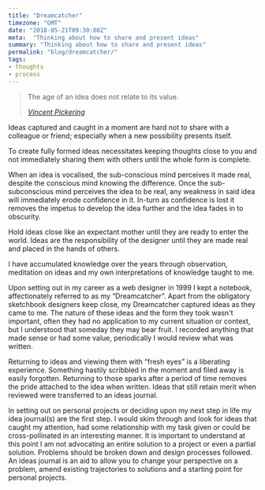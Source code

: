 ```yaml
---
title: "Dreamcatcher"
timezone: "GMT"
date: "2018-05-21T09:30:00Z"
meta:  "Thinking about how to share and present ideas"
summary: "Thinking about how to share and present ideas"
permalink: "blog/dreamcatcher/"
tags:
- thoughts
- process
---
```


<blockquote>
    <p>The age of an idea does not relate to its value.</p>
    <footer>
       <cite><a href="https://vincentp.me">Vincent Pickering</a></cite>
    </footer>
</blockquote>

Ideas captured and caught in a moment are hard not to share with a colleague or friend; especially when a new possibility presents itself.

To create fully formed ideas necessitates keeping thoughts close to you and not immediately sharing them with others until the whole form is complete.

When an idea is vocalised, the sub-conscious mind perceives it made real, despite the conscious mind knowing the difference. Once the sub-subconscious mind perceives the idea to be real, any weakness in said idea will immediately erode confidence in it. In-turn as confidence is lost it removes the impetus to develop the idea further and the idea fades in to obscurity.

Hold ideas close like an expectant mother until they are ready to enter the world. Ideas are the responsibility of the designer until they are made real and placed in the hands of others.

I have accumulated knowledge over the years through observation, meditation on ideas and my own interpretations of knowledge taught to me.

Upon setting out in my career as a web designer in 1999 I kept a notebook, affectionately referred to as my “Dreamcatcher”. Apart from the obligatory sketchbook designers keep close, my Dreamcatcher captured ideas as they came to me. The nature of these ideas and the form they took wasn't important, often they had no application to my current situation or context, but I understood that someday they may bear fruit. I recorded anything that made sense or had some value, periodically I would review what was written.

Returning to ideas and viewing them with “fresh eyes” is a liberating experience. Something hastily scribbled in the moment and filed away is easily forgotten. Returning to those sparks after a period of time removes the pride attached to the idea when written. Ideas that still retain merit when reviewed were transferred to an ideas journal.

In setting out on personal projects or deciding upon my next step in life my idea journal(s) are the first step. I would skim through and look for ideas that caught my attention, had some relationship with my task given or could be cross-pollinated in an interesting manner. It is important to understand at this point I am not advocating an entire solution to a project or even a partial solution. Problems should be broken down and design processes followed. An ideas journal is an aid to allow you to change your perspective on a problem, amend existing trajectories to solutions and a starting point for personal projects.



